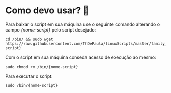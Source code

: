 # Como devo usar? 🤔
Para baixar o script em sua máquina use o seguinte comando alterando o campo _{nome-script}_ pelo script desejado:
```
cd /bin/ && sudo wget https://raw.githubusercontent.com/ThDePaula/linuxScripts/master/family_debian/{nome-script}
```
Com o script em sua máquina conseda acesso de execução ao mesmo:
```
sudo chmod +x /bin/{nome-script}
```
Para executar o script:
```
sudo /bin/{nome-script}
```
